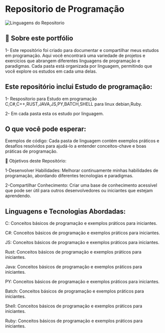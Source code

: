 # Repositorio de Programação
![Linguagens do Repositorio](https://github.com/SidneiAJr/Prog_dev_est/blob/main/img/Linguagens.png)


## 🚀 Sobre este portfólio

1- Este repositório foi criado para documentar e compartilhar meus estudos em programação. Aqui você encontrará uma variedade de projetos e exercícios que abrangem diferentes linguagens de programação e paradigmas. Cada pasta está organizada por linguagem, permitindo que você explore os estudos em cada uma delas.

## Este repositório inclui Estudo de programação:

1- Respositorio para Estudo em programação C,C#,C++,RUST,JAVA,JS,PY,BATCH,SHELL para linux debian,Ruby.

2- Em cada pasta esta os estudo por linguagem.

## O que você pode esperar:
Exemplos de código: Cada pasta de linguagem contém exemplos práticos e desafios resolvidos para ajudá-lo a entender conceitos-chave e boas práticas de programação.

🚀 Objetivos deste Repositório:

1-Desenvolver Habilidades: Melhorar continuamente minhas habilidades de programação, abordando diferentes tecnologias e paradigmas.

2-Compartilhar Conhecimento: Criar uma base de conhecimento acessível que pode ser útil para outros desenvolvedores ou iniciantes que estejam aprendendo.

## Linguagens e Tecnologias Abordadas:
  C: Conceitos básicos de programação e exemplos práticos para iniciantes.
  
  C#: Conceitos básicos de programação e exemplos práticos para iniciantes.
  
  JS: Conceitos básicos de programação e exemplos práticos para iniciantes.
  
  Rust: Conceitos básicos de programação e exemplos práticos para iniciantes.
  
  Java: Conceitos básicos de programação e exemplos práticos para iniciantes.
  
  PY: Conceitos básicos de programação e exemplos práticos para iniciantes.
  
  Batch: Conceitos básicos de programação e exemplos práticos para iniciantes.
  
  Shell: Conceitos básicos de programação e exemplos práticos para iniciantes.
  
  Ruby: Conceitos básicos de programação e exemplos práticos para iniciantes.
